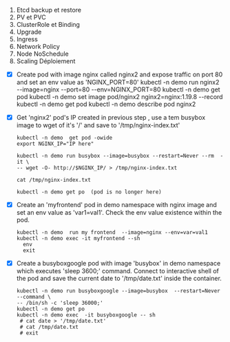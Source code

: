 1. Etcd backup et restore
2. PV et PVC
3. ClusterRole et Binding
4. Upgrade
5. Ingress
6. Network Policy
7. Node NoSchedule
8. Scaling Déploiement

- [x]   Create pod with image nginx called nginx2 and expose traffic on port 80
        and set  an env value as 'NGINX_PORT=80'
        kubectl -n demo run nginx2 --image=nginx --port=80 --env=NGINX_PORT=80
        kubectl -n demo get pod
        kubectl -n demo set image  pod/nginx2 nginx2=nginx:1.19.8 --record
        kubectl -n demo get pod
        kubectl -n demo describe pod nginx2

- [x]  Get 'nginx2' pod's IP created in previous step , use a tem busybox image to wget of it's '/'
       and save to '/tmp/nginx-index.txt'

       kubectl -n demo  get pod -owide
       export NGINX_IP="IP here"

       kubectl -n demo run busybox --image=busybox --restart=Never --rm  -it \
       -- wget -O- http://$NGINX_IP/ > /tmp/nginx-index.txt

       cat /tmp/nginx-index.txt

       kubectl -n demo get po  (pod is no longer here)

- [x] Create an 'myfrontend' pod in demo namespace with nginx image and set an env value as 
      'var1=val1'. Check the env value existence within the pod.

      kubectl -n demo  run my frontend  --image=nginx --env=var=val1
      kubectl -n demo exec -it myfrontend --sh
        env
        exit

- [x] Create a busyboxgoogle pod with image 'busybox' in demo namespace which
       executes 'sleep 3600;' command.
      Connect to interactive shell of the pod and save the current date to
      '/tmp/date.txt' inside the container.

      kubectl -n demo run busyboxgoogle --image=busybox  --restart=Never --command \
      -- /bin/sh -c 'sleep 36000;'
      kubectl -n demo get po 
      kubectl -n demo exec  -it busyboxgoogle -- sh 
       # cat date > '/tmp/date.txt'
       # cat /tmp/date.txt
       # exit
    
    